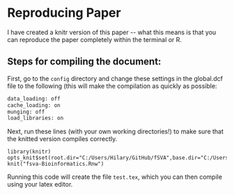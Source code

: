 # Reproducing Paper

I have created a knitr version of this paper -- what this means is that you can reproduce the paper completely within the terminal or R.

## Steps for compiling the document:

First, go to the `config` directory and change these settings in the global.dcf file to the following (this will make the compilation as quickly as possible:
```bash
data_loading: off
cache_loading: on
munging: off
load_libraries: on
```
Next, run these lines (with your own working directories!) to make sure that the knitted version compiles correctly.

```
library(knitr)
opts_knit$set(root.dir="C:/Users/Hilary/GitHub/fSVA",base.dir="C:/Users/Hilary/GitHub/fSVA/doc")
knit("fsva-Bioinformatics.Rnw")
```
Running this code will create the file `test.tex`, which you can then compile using your latex editor.
